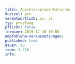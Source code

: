 ```yaml
---
titel: Abschlusspräsentationen
kuerzel: pre
verantwortlich: cn, vs
typ: pruefung
pflicht: false
termine: 2019-12-10 10:00
empfohlene-voraussetzungen: 
published: true
dauer: 90
raum: 3.216
info: 
---
```

